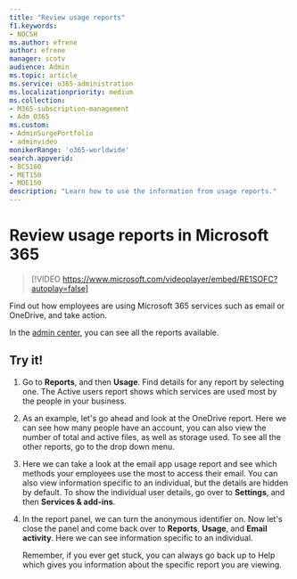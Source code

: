 ```yaml
---
title: "Review usage reports"
f1.keywords:
- NOCSH
ms.author: efrene
author: efrene
manager: scotv
audience: Admin
ms.topic: article
ms.service: o365-administration
ms.localizationpriority: medium
ms.collection: 
- M365-subscription-management 
- Adm_O365
ms.custom: 
- AdminSurgePortfolio
- adminvideo
monikerRange: 'o365-worldwide'
search.appverid:
- BCS160
- MET150
- MOE150
description: "Learn how to use the information from usage reports."
---
```


# Review usage reports in Microsoft 365

> [!VIDEO https://www.microsoft.com/videoplayer/embed/RE1SOFC?autoplay=false]

Find out how employees are using Microsoft 365 services such as email or OneDrive, and take action.

In the [admin center](https://admin.microsoft.com), you can see all the reports available.

## Try it!

1. Go to **Reports**, and then **Usage**. Find details for any report by selecting one. The Active users report shows which services are used most by the people in your business.
1. As an example, let's go ahead and look at the OneDrive report. Here we can see how many people have an account, you can also view the number of total and active files, as well as storage used. To see all the other reports, go to the drop down menu.
1. Here we can take a look at the email app usage report and see which methods your employees use the most to access their email. You can also view information specific to an individual, but the details are hidden by default. To show the individual user details, go over to **Settings**, and then **Services & add-ins**.
1. In the report panel, we can turn the anonymous identifier on. Now let's close the panel and come back over to **Reports**, **Usage**, and **Email activity**. Here we can see information specific to an individual.

    Remember, if you ever get stuck, you can always go back up to Help which gives you information about the specific report you are viewing.